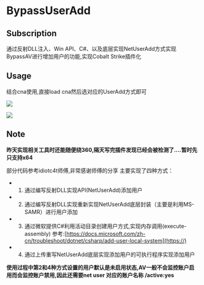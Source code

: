 # BypassUserAdd
## Subscription
通过反射DLL注入、Win API、C#、以及底层实现NetUserAdd方式实现BypassAV进行增加用户的功能,实现Cobalt Strike插件化

## Usage
结合cna使用,直接load cna然后选对应的UserAdd方式即可

![](https://github.com/crisprss/BypassUserAdd/blob/master/image.png)

![](https://github.com/crisprss/BypassUserAdd/blob/master/image1.png)

## Note

**昨天实现相关工具时还能随便绕360,隔天写完插件发现已经会被检测了....暂时先只支持x64**

部分代码参考idiotc4t师傅,非常感谢师傅的分享
主要实现了四种方式：
- 1. 通过编写反射DLL实现API(NetUserAdd)添加用户
- 2. 通过编写反射DLL实现重新实现NetUserAdd底层封装（主要是利用MS-SAMR）进行用户添加
- 3. 通过微软提供C#利用活动目录创建用户方式,实现内存调用(execute-assembly)  参考:[https://docs.microsoft.com/zh-cn/troubleshoot/dotnet/csharp/add-user-local-system](https://)
- 4. 通过上传重写NetUserAdd底层实现添加用户的可执行程序实现添加用户

**使用过程中第2和4种方式设置的用户默认是未启用状态,AV一般不会监控账户启用而会监控账户禁用,因此还需要net user 对应的账户名称 /active:yes**

